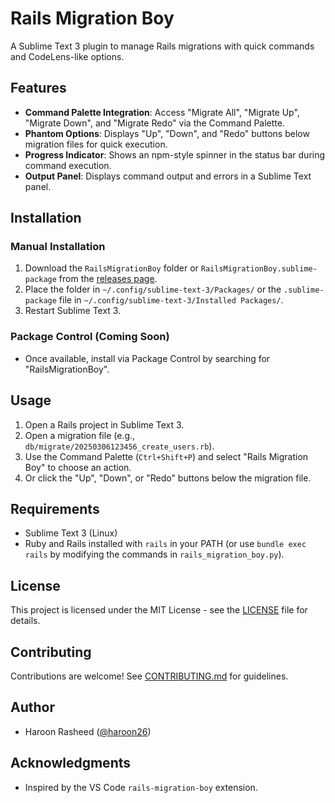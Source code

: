 # Rails Migration Boy

A Sublime Text 3 plugin to manage Rails migrations with quick commands and CodeLens-like options.

## Features

- **Command Palette Integration**: Access "Migrate All", "Migrate Up", "Migrate Down", and "Migrate Redo" via the Command Palette.
- **Phantom Options**: Displays "Up", "Down", and "Redo" buttons below migration files for quick execution.
- **Progress Indicator**: Shows an npm-style spinner in the status bar during command execution.
- **Output Panel**: Displays command output and errors in a Sublime Text panel.

## Installation

### Manual Installation

1. Download the `RailsMigrationBoy` folder or `RailsMigrationBoy.sublime-package` from the [releases page](https://github.com/yourusername/rails-migration-boy/releases).
2. Place the folder in `~/.config/sublime-text-3/Packages/` or the `.sublime-package` file in `~/.config/sublime-text-3/Installed Packages/`.
3. Restart Sublime Text 3.

### Package Control (Coming Soon)

- Once available, install via Package Control by searching for "RailsMigrationBoy".

## Usage

1. Open a Rails project in Sublime Text 3.
2. Open a migration file (e.g., `db/migrate/20250306123456_create_users.rb`).
3. Use the Command Palette (`Ctrl+Shift+P`) and select "Rails Migration Boy" to choose an action.
4. Or click the "Up", "Down", or "Redo" buttons below the migration file.

## Requirements

- Sublime Text 3 (Linux)
- Ruby and Rails installed with `rails` in your PATH (or use `bundle exec rails` by modifying the commands in `rails_migration_boy.py`).

## License

This project is licensed under the MIT License - see the [LICENSE](LICENSE) file for details.

## Contributing

Contributions are welcome! See [CONTRIBUTING.md](CONTRIBUTING.md) for guidelines.

## Author

- Haroon Rasheed ([@haroon26](https://github.com/haroon26))

## Acknowledgments

- Inspired by the VS Code `rails-migration-boy` extension.
